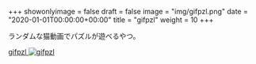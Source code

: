 +++
showonlyimage = false
draft = false
image = "img/gifpzl.png"
date = "2020-01-01T00:00:00+00:00"
title = "gifpzl"
weight = 10
+++

ランダムな猫動画でパズルが遊べるやつ。

<!--more-->

[gifpzl
![gifpzl][1]
](https://xiidec.appspot.com/gifpzl.html)


[1]: /img/gifpzl.png